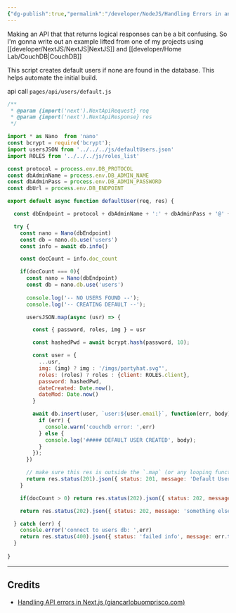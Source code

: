 ```yaml
---
{"dg-publish":true,"permalink":"/developer/NodeJS/Handling Errors in an API/"}
---
```


Making an API that that returns logical responses can be a bit confusing. So I'm gonna write out an example lifted from one of my projects using [[developer/NextJS/NextJS\|NextJS]] and [[developer/Home Lab/CouchDB\|CouchDB]] 

This script creates default users if none are found in the database. This helps automate the initial build.

api call `pages/api/users/default.js`
```js
/**
 * @param {import('next').NextApiRequest} req
 * @param {import('next').NextApiResponse} res
 */

import * as Nano  from 'nano'
const bcrypt = require('bcrypt');
import usersJSON from '../../../js/defaultUsers.json'
import ROLES from '../../../js/roles_list'

const protocol = process.env.DB_PROTOCOL
const dbAdminName = process.env.DB_ADMIN_NAME
const dbAdminPass = process.env.DB_ADMIN_PASSWORD
const dbUrl = process.env.DB_ENDPOINT

export default async function defaultUser(req, res) {

  const dbEndpoint = protocol + dbAdminName + ':' + dbAdminPass + '@' + dbUrl

  try {
    const nano = Nano(dbEndpoint)
    const db = nano.db.use('users')
    const info = await db.info()

    const docCount = info.doc_count

    if(docCount === 0){
      const nano = Nano(dbEndpoint)
      const db = nano.db.use('users')
      
      console.log('-- NO USERS FOUND --');
      console.log('-- CREATING DEFAULT --');

      usersJSON.map(async (usr) => {

        const { password, roles, img } = usr

        const hashedPwd = await bcrypt.hash(password, 10);

        const user = {
          ...usr,
          img: (img) ? img : '/imgs/partyhat.svg"',
          roles: (roles) ? roles : {client: ROLES.client},
          password: hashedPwd,
          dateCreated: Date.now(),
          dateMod: Date.now()
        }

        await db.insert(user, `user:${user.email}`, function(err, body) {
          if (err) {
            console.warn('couchdb error: ',err)
          } else {
            console.log('##### DEFAULT USER CREATED', body);
          }
        });
      })

	  // make sure this res is outside the `.map` (or any looping function)
      return res.status(201).json({ status: 201, message: 'Default Users Created' })
    }

    if(docCount > 0) return res.status(202).json({ status: 202, message: 'Default Users Already Exist' })

    return res.status(202).json({ status: 202, message: 'something else happened successfully with users' })

  } catch (err) {
    console.error('connect to users db: ',err)
    return res.status(400).json({ status: 'failed info', message: err.toString() })
  }
  
}
```

---
## Credits
- [Handling API errors in Next.js (giancarlobuomprisco.com)](https://giancarlobuomprisco.com/next/handling-api-errors-in-nextjs)